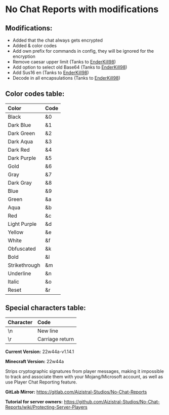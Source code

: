 # No Chat Reports with modifications

## Modifications:

- Added that the chat always gets encrypted
- Added & color codes
- Add own prefix for commands in config, they will be ignored for the encryption
- Remove caesar upper limit (Tanks to [EnderKill98](https://github.com/EnderKill98))
- Add option to select old Base64 (Tanks to [EnderKill98](https://github.com/EnderKill98))
- Add Sus16 en (Tanks to [EnderKill98](https://github.com/EnderKill98))
- Decode in all encapsulations (Tanks to [EnderKill98](https://github.com/EnderKill98))

## Color codes table:

| Color         | Code |
| :------------ | :--- |
| Black         | &0   |
| Dark Blue     | &1   |
| Dark Green    | &2   |
| Dark Aqua     | &3   |
| Dark Red      | &4   |
| Dark Purple   | &5   |
| Gold          | &6   |
| Gray          | &7   |
| Dark Gray     | &8   |
| Blue          | &9   |
| Green         | &a   |
| Aqua          | &b   |
| Red           | &c   |
| Light Purple  | &d   |
| Yellow        | &e   |
| White         | &f   |
| Obfuscated    | &k   |
| Bold          | &l   |
| Strikethrough | &m   |
| Underline     | &n   |
| Italic        | &o   |
| Reset         | &r   |

## Special characters table:

| Character | Code            |
| :-------- | :-------------- |
| \n        | New line        |
| \r        | Carriage return |

**Current Version:** 22w44a-v1.14.1

**Minecraft Version:** 22w44a

Strips cryptographic signatures from player messages, making it impossible to track and associate them with your Mojang/Microsoft account, as well as use Player Chat Reporting feature.

**GitLab Mirror:** https://gitlab.com/Aizistral-Studios/No-Chat-Reports

**Tutorial for server owners:** https://github.com/Aizistral-Studios/No-Chat-Reports/wiki/Protecting-Server-Players
